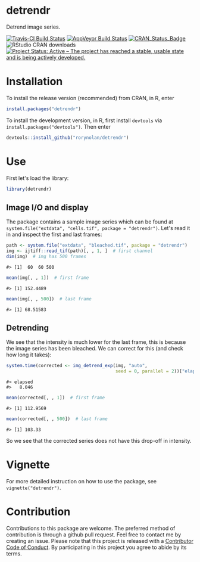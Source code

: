 detrendr
================

Detrend image series.

[![Travis-CI Build Status](https://travis-ci.org/rorynolan/detrendr.svg?branch=master)](https://travis-ci.org/rorynolan/detrendr) [![AppVeyor Build Status](https://ci.appveyor.com/api/projects/status/github/rorynolan/detrendr?branch=master&svg=true)](https://ci.appveyor.com/project/rorynolan/detrendr) [![CRAN\_Status\_Badge](http://www.r-pkg.org/badges/version/detrendr)](https://cran.r-project.org/package=detrendr) ![RStudio CRAN downloads](http://cranlogs.r-pkg.org/badges/grand-total/detrendr) [![Project Status: Active – The project has reached a stable, usable state and is being actively developed.](http://www.repostatus.org/badges/latest/active.svg)](http://www.repostatus.org/#active)

Installation
============

To install the release version (recommended) from CRAN, in R, enter

``` r
install.packages("detrendr")
```

To install the development version, in R, first install `devtools` via `install.packages("devtools")`. Then enter

``` r
devtools::install_github("rorynolan/detrendr")
```

Use
===

First let's load the library:

``` r
library(detrendr)
```

Image I/O and display
---------------------

The package contains a sample image series which can be found at `system.file("extdata", "cells.tif", package = "detrendr")`. Let's read it in and inspect the first and last frames:

``` r
path <- system.file("extdata", "bleached.tif", package = "detrendr")
img <- ijtiff::read_tif(path)[, , 1, ]  # first channel
dim(img)  # img has 500 frames
```

    #> [1]  60  60 500

``` r
mean(img[, , 1])  # first frame
```

    #> [1] 152.4489

``` r
mean(img[, , 500])  # last frame
```

    #> [1] 68.51583

Detrending
----------

We see that the intensity is much lower for the last frame, this is because the image series has been bleached. We can correct for this (and check how long it takes):

``` r
system.time(corrected <- img_detrend_exp(img, "auto", 
                                         seed = 0, parallel = 2))["elapsed"]
```

    #> elapsed 
    #>   8.046

``` r
mean(corrected[, , 1])  # first frame
```

    #> [1] 112.9569

``` r
mean(corrected[, , 500])  # last frame
```

    #> [1] 103.33

So we see that the corrected series does not have this drop-off in intensity.

Vignette
========

For more detailed instruction on how to use the package, see `vignette("detrendr")`.

Contribution
============

Contributions to this package are welcome. The preferred method of contribution is through a github pull request. Feel free to contact me by creating an issue. Please note that this project is released with a [Contributor Code of Conduct](CONDUCT.md). By participating in this project you agree to abide by its terms.
